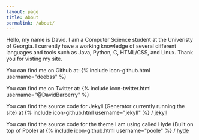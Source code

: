 ```yaml
---
layout: page
title: About
permalink: /about/
---
```


Hello, my name is David. I am a Computer Science student at the Univeristy of Georgia. I currently have a working knowledge of several different languages and tools such as Java, Python, C, HTML/CSS, and Linux. Thank you for visting my site.

You can find me on Github at:
{% include icon-github.html username="deebss" %}

You can find me on Twitter at:
{% include icon-twitter.html username="@DavidBarberry" %}

You can find the source code for Jekyll (Generator currently running the site) at
{% include icon-github.html username="jekyll" %} /
[jekyll](https://github.com/jekyll/jekyll)

You can find the source code for the theme I am using called Hyde (Built on top of Poole) at
{% include icon-github.html username="poole" %} /
[hyde](https://github.com/poole/hyde)